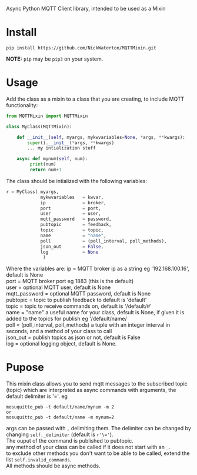 Async Python MQTT Client library, intended to be used as a Mixin

# Install

```
pip install https://github.com/NickWaterton/MQTTMixin.git
```
**NOTE:** `pip` may be `pip3` on your system.  

# Usage

Add the class as a mixin to a class that you are creating, to include MQTT functionality:

```python
from MQTTMixin import MQTTMixin

class MyClass(MQTTMixin):

    def __init__(self, myargs, mykwvariables=None, *args, **kwargs):
        super().__init__(*args, **kwargs)
        ... my intialization stuff

    async def mynum(self, num):
         print(num)
         return num+1
```
The class should be intialized with the following variables:
```python
r = MyClass( myargs,
             mykwvariables   = kwvar,
             ip              = broker,
             port            = port,
             user            = user,
             mqtt_password   = password,
             pubtopic        = feedback,
             topic           = topic,
             name            = "name",
             poll            = (poll_interval, poll_methods),
             json_out        = False,
             log             = None
              )
```
Where the variables are:
ip              = MQTT broker ip as a string eg '192.168.100.16', default is None  
port            = MQTT broker port eg 1883 (this is the default)  
user            = optional MQTT user, default is None  
mqtt_password   = optional MQTT password, default is None  
pubtopic        = topic to publish feedback to default is 'default'  
topic           = topic to receive commands on, default is '/default/#'  
name            = "name" a useful name for your class, defsult is None, if given it is added to the topics for publish eg '/default/name/   
poll            = (poll_interval, poll_methods) a tuple with an integer interval in seconds, and a method of your class to call  
json_out        = publish topics as json or not, default is False   
log             = optional logging object, default is None.  

# Pupose
This mixin class allows you to send mqtt messages to the subscribed topic (topic) which are interpreted as async commands with arguments, the default delimiter is '='. eg
```
mosuquitto_pub -t default/name/mynum -m 2
or
mosuquitto_pub -t default/name -m mynum=2
```
args can be passed with `,` delimiting them. The delimiter can be changed by changing `self._delimiter` (default is `r'\='`).  
The ouput of the command is published to pubtopic.  
any method of your class can be called if it does not start with an `_`.  
to exclude other methods you don't want to be able to be called, extend the list `self.invalid_commands`.  
All methods should be async methods.  

